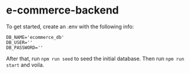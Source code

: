 # e-commerce-backend

To get started, create an .env with the following info:

```env
DB_NAME='ecommerce_db'
DB_USER=''
DB_PASSWORD=''
```

After that, run `npm run seed` to seed the initial database. Then run `npm run start` and voila.